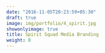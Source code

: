 ```yaml
---
date: "2016-11-05T20:23:59+05:30"
draft: true
image: img/portfolio/4_spirit.jpg
showonlyimage: true
title: Spirit Squad Media Branding
weight: 8
---
```


